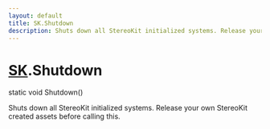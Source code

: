 ```yaml
---
layout: default
title: SK.Shutdown
description: Shuts down all StereoKit initialized systems. Release your own StereoKit created assets before calling this.
---
```

# [SK]({{site.url}}/Pages/Reference/SK.html).Shutdown

<div class='signature' markdown='1'>
static void Shutdown()
</div>

Shuts down all StereoKit initialized systems. Release
your own StereoKit created assets before calling this.



